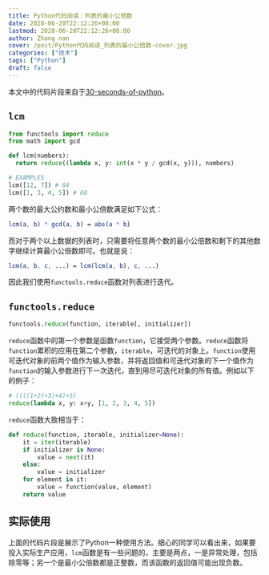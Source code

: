 ```yaml
---
title: Python代码阅读：列表的最小公倍数
date: 2020-06-20T22:12:26+08:00
lastmod: 2020-06-20T22:12:26+08:00
author: Zhang nan
cover: /post/Python代码阅读_列表的最小公倍数-cover.jpg
categories: ["技术"]
tags: ["Python"]
draft: false
---
```


本文中的代码片段来自于[30-seconds-of-python](https://github.com/30-seconds/30-seconds-of-python)。

<!--more-->

## `lcm`

```python
from functools import reduce
from math import gcd

def lcm(numbers):
  return reduce((lambda x, y: int(x * y / gcd(x, y))), numbers)

# EXAMPLES
lcm([12, 7]) # 84
lcm([1, 3, 4, 5]) # 60
```

两个数的最大公约数和最小公倍数满足如下公式：

```mathematica
lcm(a, b) * gcd(a, b) = abs(a * b)
```

而对于两个以上数据的列表时，只需要将任意两个数的最小公倍数和剩下的其他数字继续计算最小公倍数即可。也就是说：

```mathematica
lcm(a, b, c, ...) = lcm(lcm(a, b), c, ...)
```

因此我们使用`functools.reduce`函数对列表进行迭代。

## `functools.reduce`

```python
functools.reduce(function, iterable[, initializer])
```

`reduce`函数中的第一个参数是函数`function`，它接受两个参数。`reduce`函数将`function`累积的应用在第二个参数，`iterable`，可迭代的对象上。`function`使用可迭代对象的前两个值作为输入参数，并将返回值和可迭代对象的下一个值作为`function`的输入参数进行下一次迭代，直到用尽可迭代对象的所有值。例如以下的例子：

```python
# ((((1+2)+3)+4)+5)
reduce(lambda x, y: x+y, [1, 2, 3, 4, 5])
```

`reduce`函数大致相当于：
```python
def reduce(function, iterable, initializer=None):
    it = iter(iterable)
    if initializer is None:
        value = next(it)
    else:
        value = initializer
    for element in it:
        value = function(value, element)
    return value
```

## 实际使用

上面的代码片段是展示了Python一种使用方法。细心的同学可以看出来，如果要投入实际生产应用，`lcm`函数是有一些问题的，主要是两点，一是异常处理，包括除零等；另一个是最小公倍数都是正整数，而该函数的返回值可能出现负数。
